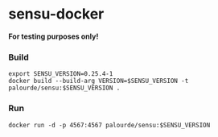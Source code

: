 # sensu-docker

**For testing purposes only!**

### Build
```
export SENSU_VERSION=0.25.4-1
docker build --build-arg VERSION=$SENSU_VERSION -t palourde/sensu:$SENSU_VERSION .
```

### Run
```
docker run -d -p 4567:4567 palourde/sensu:$SENSU_VERSION
```
